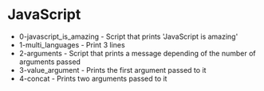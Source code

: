 # JavaScript
- 0-javascript_is_amazing - Script that prints 'JavaScript is amazing'
- 1-multi_languages - Print 3 lines
- 2-arguments - Script that prints a message depending of the number of arguments passed
- 3-value_argument - Prints the first argument passed to it
- 4-concat - Prints two arguments passed to it
